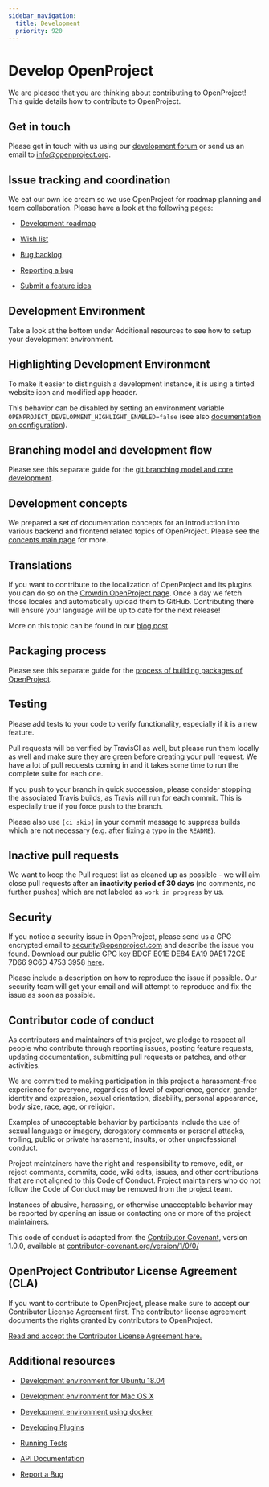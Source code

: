 ```yaml
---
sidebar_navigation:
  title: Development
  priority: 920
---
```


# Develop OpenProject

We are pleased that you are thinking about contributing to OpenProject! This guide details how to contribute to OpenProject.

## Get in touch

Please get in touch with us using our [development forum](https://community.openproject.org/projects/openproject/forums/7) or send us an email to info@openproject.org.



## Issue tracking and coordination

We eat our own ice cream so we use OpenProject for roadmap planning and team collaboration. Please have a look at the following pages:

- [Development roadmap](https://community.openproject.org/projects/openproject/roadmap)

- [Wish list](https://community.openproject.org/projects/openproject/work_packages?query_id=180)

- [Bug backlog](https://community.openproject.org/projects/openproject/work_packages?query_id=491)

- [Reporting a bug](report-a-bug)

- [Submit a feature idea](submit-feature-idea)



## Development Environment

Take a look at the bottom under Additional resources to see how to setup your development environment.



## Highlighting Development Environment

To make it easier to distinguish a development instance, it is using a tinted website icon and modified app header.

This behavior can be disabled by setting an environment variable `OPENPROJECT_DEVELOPMENT_HIGHLIGHT_ENABLED=false` (see also [documentation on configuration](../installation-and-operations/configuration/)).



## Branching model and development flow

Please see this separate guide for the [git branching model and core development](git-workflow/).



## Development concepts

We prepared a set of documentation concepts for an introduction into various backend and frontend related topics of OpenProject. Please see the [concepts main page](concepts/) for more.



## Translations

If you want to contribute to the localization of OpenProject and its plugins you can do so on the [Crowdin OpenProject page](https://crowdin.com/project/openproject). Once a day we fetch those locales and automatically upload them to GitHub. Contributing there will ensure your language will be up to date for the next release!

More on this topic can be found in our [blog post](https://www.openproject.org/blog/help-translate-openproject-into-your-language/).

## Packaging process

Please see this separate guide for the [process of building packages of OpenProject](packaging/).

## Testing

Please add tests to your code to verify functionality, especially if it is a new feature.

Pull requests will be verified by TravisCI as well, but please run them locally as well and make sure they are green before creating your pull request. We have a lot of pull requests coming in and it takes some time to run the complete suite for each one.

If you push to your branch in quick succession, please consider stopping the associated Travis builds, as Travis will run for each commit. This is especially true if you force push to the branch.

Please also use `[ci skip]` in your commit message to suppress builds which are not necessary (e.g. after fixing a typo in the `README`).

## Inactive pull requests

We want to keep the Pull request list as cleaned up as possible - we will aim close pull requests after an **inactivity period of 30 days** (no comments, no further pushes) which are not labeled as `work in progress` by us.

## Security

If you notice a security issue in OpenProject, please send us a GPG encrypted email to security@openproject.com and describe the issue you found. Download our public GPG key BDCF E01E DE84 EA19 9AE1 72CE 7D66 9C6D 4753 3958 [here](https://keys.openpgp.org/vks/v1/by-fingerprint/BDCFE01EDE84EA199AE172CE7D669C6D47533958).

Please include a description on how to reproduce the issue if possible. Our security team will get your email and will attempt to reproduce and fix the issue as soon as possible.

## Contributor code of conduct

As contributors and maintainers of this project, we pledge to respect all people who contribute through reporting issues, posting feature requests, updating documentation, submitting pull requests or patches, and other activities.

We are committed to making participation in this project a harassment-free experience for everyone, regardless of level of experience, gender, gender identity and expression, sexual orientation, disability, personal appearance, body size, race, age, or religion.

Examples of unacceptable behavior by participants include the use of sexual language or imagery, derogatory comments or personal attacks, trolling, public or private harassment, insults, or other unprofessional conduct.

Project maintainers have the right and responsibility to remove, edit, or reject comments, commits, code, wiki edits, issues, and other contributions that are not aligned to this Code of Conduct. Project maintainers who do not follow the Code of Conduct may be removed from the project team.

Instances of abusive, harassing, or otherwise unacceptable behavior may be reported by opening an issue or contacting one or more of the project maintainers.

This code of conduct is adapted from the [Contributor Covenant](https://www.contributor-covenant.org/), version 1.0.0, available at [contributor-covenant.org/version/1/0/0/](https://www.contributor-covenant.org/version/1/0/0/)



## OpenProject Contributor License Agreement (CLA)

If you want to contribute to OpenProject, please make sure to accept our Contributor License Agreement first. The contributor license agreement documents the rights granted by contributors to OpenProject.

[Read and accept the Contributor License Agreement here.](https://www.openproject.org/legal/contributor-license-agreement/)

## Additional resources


* [Development environment for Ubuntu 18.04](development-environment-ubuntu)
* [Development environment for Mac OS X](development-environment-osx)
* [Development environment using docker](development-environment-docker)

* [Developing Plugins](create-openproject-plugin)
* [Running Tests](running-tests)
* [API Documentation](../api)
* [Report a Bug](report-a-bug)

